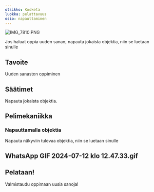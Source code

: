 ```yaml
---
otsikko: Kosketa
luokka: pelattavuus
osio: napauttaminen
---
```

![IMG_7810.PNG](https://help.Studycat.com/hc/article_attachments/34782105723161)


Jos haluat oppia uuden sanan, napauta jokaista objektia, niin se luetaan sinulle


## Tavoite


Uuden sanaston oppiminen


## Säätimet


Napauta jokaista objektia.


## Pelimekaniikka


### Napauttamalla objektia


Napauta näkyviin tulevaa objektia, niin se luetaan sinulle


## WhatsApp GIF 2024-07-12 klo 12.47.33.gif


## Pelataan!


Valmistaudu oppimaan uusia sanoja!